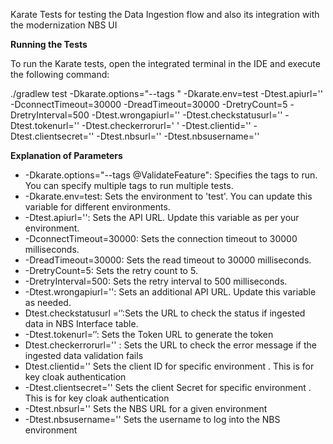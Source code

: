 Karate Tests for testing the Data Ingestion flow and also its integration with the modernization NBS UI

**Running the Tests**

To run the Karate tests, open the integrated terminal in the IDE and execute the following command:

./gradlew test -Dkarate.options="--tags " -Dkarate.env=test -Dtest.apiurl='' -DconnectTimeout=30000 -DreadTimeout=30000 -DretryCount=5 -DretryInterval=500 -Dtest.wrongapiurl='' -Dtest.checkstatusurl='' -Dtest.tokenurl='' -Dtest.checkerrorurl=' ' -Dtest.clientid='' -Dtest.clientsecret='' -Dtest.nbsurl='' -Dtest.nbsusername=''


**Explanation of Parameters**
* -Dkarate.options="--tags @ValidateFeature": Specifies the tags to run. You can specify multiple tags to run multiple tests.
* -Dkarate.env=test: Sets the environment to 'test'. You can update this variable for different environments.
* -Dtest.apiurl='': Sets the API URL. Update this variable as per your environment.
* -DconnectTimeout=30000: Sets the connection timeout to 30000 milliseconds.
* -DreadTimeout=30000: Sets the read timeout to 30000 milliseconds.
* -DretryCount=5: Sets the retry count to 5.
* -DretryInterval=500: Sets the retry interval to 500 milliseconds.
* -Dtest.wrongapiurl='': Sets an additional API URL. Update this variable as needed.
* Dtest.checkstatusurl =‘’:Sets the URL to check the status if ingested data in NBS Interface table.
* -Dtest.tokenurl=‘’: Sets the Token URL to generate the token
* Dtest.checkerrorurl='' : Sets the URL to check the error message if the ingested data validation fails
* Dtest.clientid='' Sets the client ID for specific environment . This is for key cloak authentication
* -Dtest.clientsecret='' Sets the client Secret for specific environment . This is for key cloak authentication
* -Dtest.nbsurl='' Sets the NBS URL for a given environment
*  -Dtest.nbsusername='' Sets the username to log into the NBS environment
